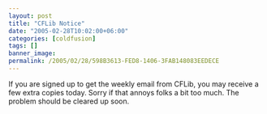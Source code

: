 ```yaml
---
layout: post
title: "CFLib Notice"
date: "2005-02-28T10:02:00+06:00"
categories: [coldfusion]
tags: []
banner_image: 
permalink: /2005/02/28/598B3613-FED8-1406-3FAB148083EEDECE
---
```


If you are signed up to get the weekly email from CFLib, you may receive a few extra copies today. Sorry if that annoys folks a bit too much. The problem should be cleared up soon.